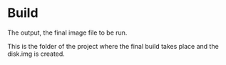 # Build
The output, the final image file to be run.

This is the folder of the project where the final build takes place and the disk.img is created.
